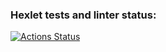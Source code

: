 ### Hexlet tests and linter status:
[![Actions Status](https://github.com/EvaUlnitskaya/frontend-project-44/actions/workflows/hexlet-check.yml/badge.svg)](https://github.com/EvaUlnitskaya/frontend-project-44/actions)